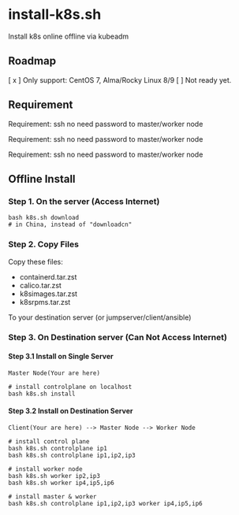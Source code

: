 # install-k8s.sh
Install k8s online offline via kubeadm

## Roadmap
[ x ] Only support: CentOS 7, Alma/Rocky Linux 8/9
[  ]  Not ready yet.

## Requirement
Requirement: ssh no need password to master/worker node

Requirement: ssh no need password to master/worker node

Requirement: ssh no need password to master/worker node


## Offline Install

### Step 1. On the server (Access Internet)
```shell
bash k8s.sh download
# in China, instead of "downloadcn"
```
### Step 2. Copy Files
Copy these files:
- containerd.tar.zst
- calico.tar.zst
- k8simages.tar.zst
- k8srpms.tar.zst

To your destination server (or jumpserver/client/ansible)

### Step 3. On Destination server (Can Not Access Internet)
#### Step 3.1 Install on Single Server

`Master Node(Your are here)`

```shell
# install controlplane on localhost
bash k8s.sh install
```
#### Step 3.2 Install on Destination Server

`Client(Your are here) --> Master Node --> Worker Node`


```shell
# install control plane
bash k8s.sh controlplane ip1
bash k8s.sh controlplane ip1,ip2,ip3

# install worker node
bash k8s.sh worker ip2,ip3
bash k8s.sh worker ip4,ip5,ip6

# install master & worker
bash k8s.sh controlplane ip1,ip2,ip3 worker ip4,ip5,ip6
```